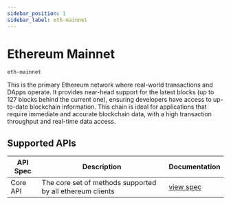 ```yaml
---
sidebar_position: 1
sidebar_label: eth-mainnet
---
```


# Ethereum Mainnet

`eth-mainnet`

This is the primary Ethereum network where real-world transactions and DApps operate. It provides near-head support for the latest blocks (up to 127 blocks behind the current one), ensuring developers have access to up-to-date blockchain information. This chain is ideal for applications that require immediate and accurate blockchain data, with a high transaction throughput and real-time data access.

## Supported APIs

| API Spec | Description                                               | Documentation                      |
| -------- | --------------------------------------------------------- | ---------------------------------- |
| Core API | The core set of methods supported by all ethereum clients | [view spec](../specs/core-api.mdx) |
